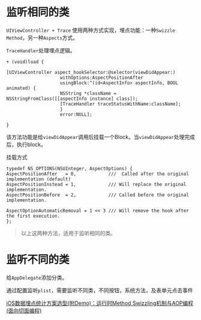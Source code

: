 
# 监听相同的类

`UIViewController + Trace` 使用两种方式实现，埋点功能：一种`Swizzle Method`，另一种`Aspects`方式。

`TraceHandler`处理埋点逻辑。


```
+ (void)load {

[UIViewController aspect_hookSelector:@selector(viewDidAppear:)
                    withOptions:AspectPositionAfter
                    usingBlock:^(id<AspectInfo> aspectInfo, BOOL animated) {
                    NSString *className = NSStringFromClass([[aspectInfo instance] class]);
                    [TraceHandler traceStatusWithName:className];
                    }
                    error:NULL];

}

```
该方法功能是给`viewDidAppear`调用后挂载一个Block。当`viewDidAppear`处理完成后，执行block。

挂载方式

```
typedef NS_OPTIONS(NSUInteger, AspectOptions) {
AspectPositionAfter   = 0,            ///  Called after the original implementation (default)
AspectPositionInstead = 1,            /// Will replace the original implementation.
AspectPositionBefore  = 2,            /// Called before the original implementation.

AspectOptionAutomaticRemoval = 1 << 3 /// Will remove the hook after the first execution.
};

```

> 以上这两种方法，适用于监听相同的类。


# 监听不同的类

给`AppDelegate`添加分类。

通过配置监听`plist`，需要监听不同类，不同按钮，系统方法，及表单元点击事件

[iOS数据埋点统计方案选型(附Demo)：运行时Method Swizzling机制与AOP编程(面向切面编程)](https://juejin.im/post/5ae28f686fb9a07aaf34ee27)



